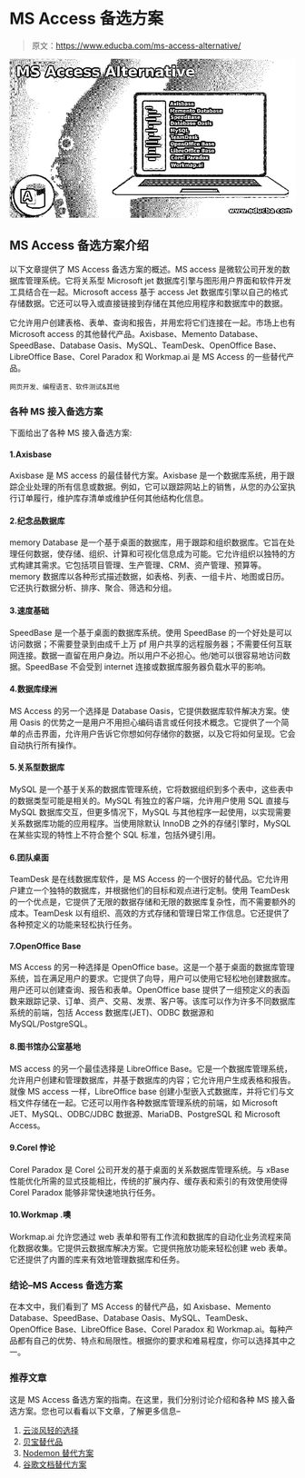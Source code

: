 # MS Access 备选方案

> 原文：<https://www.educba.com/ms-access-alternative/>

![MS Access Alternative ](img/21119872233cdb0429b2f18e35738e98.png)



## MS Access 备选方案介绍

以下文章提供了 MS Access 备选方案的概述。MS access 是微软公司开发的数据库管理系统。它将关系型 Microsoft jet 数据库引擎与图形用户界面和软件开发工具结合在一起。Microsoft access 基于 access Jet 数据库引擎以自己的格式存储数据。它还可以导入或直接链接到存储在其他应用程序和数据库中的数据。

它允许用户创建表格、表单、查询和报告，并用宏将它们连接在一起。市场上也有 Microsoft access 的其他替代产品。Axisbase、Memento Database、SpeedBase、Database Oasis、MySQL、TeamDesk、OpenOffice Base、LibreOffice Base、Corel Paradox 和 Workmap.ai 是 MS Access 的一些替代产品。

<small>网页开发、编程语言、软件测试&其他</small>

### 各种 MS 接入备选方案

下面给出了各种 MS 接入备选方案:

#### 1.Axisbase

Axisbase 是 MS access 的最佳替代方案。Axisbase 是一个数据库系统，用于跟踪企业处理的所有信息或数据。例如，它可以跟踪网站上的销售，从您的办公室执行订单履行，维护库存清单或维护任何其他结构化信息。

#### 2.纪念品数据库

memory Database 是一个基于桌面的数据库，用于跟踪和组织数据库。它旨在处理任何数据，使存储、组织、计算和可视化信息成为可能。它允许组织以独特的方式构建其需求。它包括项目管理、生产管理、CRM、资产管理、预算等。memory 数据库以各种形式描述数据，如表格、列表、一组卡片、地图或日历。它还执行数据分析、排序、聚合、筛选和分组。

#### 3.速度基础

SpeedBase 是一个基于桌面的数据库系统。使用 SpeedBase 的一个好处是可以访问数据；不需要登录到由成千上万 pf 用户共享的远程服务器；不需要任何互联网连接。数据一直留在用户身边。所以用户不必担心。他/她可以很容易地访问数据。SpeedBase 不会受到 internet 连接或数据库服务器负载水平的影响。

#### 4.数据库绿洲

MS Access 的另一个选择是 Database Oasis，它提供数据库软件解决方案。使用 Oasis 的优势之一是用户不用担心编码语言或任何技术概念。它提供了一个简单的点击界面，允许用户告诉它你想如何存储你的数据，以及它将如何呈现。它会自动执行所有操作。

#### 5.关系型数据库

MySQL 是一个基于关系的数据库管理系统，它将数据组织到多个表中，这些表中的数据类型可能是相关的。MySQL 有独立的客户端，允许用户使用 SQL 直接与 MySQL 数据库交互，但更多情况下，MySQL 与其他程序一起使用，以实现需要关系数据库功能的应用程序。当使用除默认 InnoDB 之外的存储引擎时，MySQL 在某些实现的特性上不符合整个 SQL 标准，包括外键引用。

#### 6.团队桌面

TeamDesk 是在线数据库软件，是 MS Access 的一个很好的替代品。它允许用户建立一个独特的数据库，并根据他们的目标和观点进行定制。使用 TeamDesk 的一个优点是，它提供了无限的数据存储和无限的数据库复杂性，而不需要额外的成本。TeamDesk 以有组织、高效的方式存储和管理日常工作信息。它还提供了各种预定义的功能来轻松执行任务。

#### 7.OpenOffice Base

MS Access 的另一种选择是 OpenOffice base。这是一个基于桌面的数据库管理系统，旨在满足用户的要求。它提供了向导，用户可以使用它轻松地创建数据库。用户还可以创建查询、报告和表单。OpenOffice base 提供了一组预定义的表函数来跟踪记录、订单、资产、交易、发票、客户等。该库可以作为许多不同数据库系统的前端，包括 Access 数据库(JET)、ODBC 数据源和 MySQL/PostgreSQL。

#### 8.图书馆办公室基地

MS access 的另一个最佳选择是 LibreOffice Base。它是一个数据库管理系统，允许用户创建和管理数据库，并基于数据库的内容；它允许用户生成表格和报告。就像 MS access 一样，LibreOffice base 创建小型嵌入式数据库，并将它们与文档文件存储在一起。它还可以用作各种数据库管理系统的前端，如 Microsoft JET、MySQL、ODBC/JDBC 数据源、MariaDB、PostgreSQL 和 Microsoft Access。

#### 9.Corel 悖论

Corel Paradox 是 Corel 公司开发的基于桌面的关系数据库管理系统。与 xBase 性能优化所需的显式技能相比，传统的扩展内存、缓存表和索引的有效使用使得 Corel Paradox 能够非常快速地执行任务。

#### 10.Workmap .噢

Workmap.ai 允许您通过 web 表单和带有工作流和数据库的自动化业务流程来简化数据收集。它提供云数据库解决方案。它提供拖放功能来轻松创建 web 表单。它还提供了内置的库来有效地管理数据库和任务。

### 结论–MS Access 备选方案

在本文中，我们看到了 MS Access 的替代产品，如 Axisbase、Memento Database、SpeedBase、Database Oasis、MySQL、TeamDesk、OpenOffice Base、LibreOffice Base、Corel Paradox 和 Workmap.ai。每种产品都有自己的优势、特点和局限性。根据你的要求和难易程度，你可以选择其中之一。

### 推荐文章

这是 MS Access 备选方案的指南。在这里，我们分别讨论介绍和各种 MS 接入备选方案。您也可以看看以下文章，了解更多信息–

1.  [云淡风轻的选择](https://www.educba.com/cloudinary-alternatives/)
2.  [贝宝替代品](https://www.educba.com/paypal-alternatives/)
3.  [Nodemon 替代方案](https://www.educba.com/nodemon-alternative/)
4.  [谷歌文档替代方案](https://www.educba.com/google-docs-alternative/)






